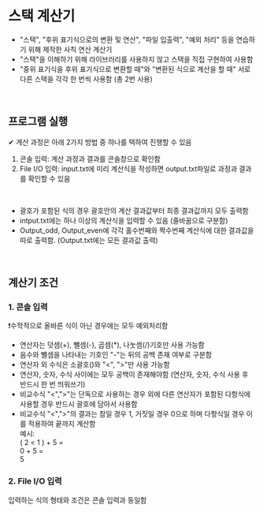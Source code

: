 # 스택 계산기

* "스택", "후위 표기식으로의 변환 및 연산", "파일 입출력", "예외 처리" 등을 연습하기 위해 제작한 사칙 연산 계산기
* "스택"을 이해하기 위해 라이브러리를 사용하지 않고 스택을 직접 구현하여 사용함
* "중위 표기식을 후위 표기식으로 변환할 때"와 "변환된 식으로 계산을 할 때" 서로 다른 스택을 각각 한 번씩 사용함 (총 2번 사용)

<br />

## 프로그램 실행
✔ 계산 과정은 아래 2가지 방법 중 하나를 택하여 진행할 수 있음 <br />
1. 콘솔 입력: 계산 과정과 결과를 콘솔창으로 확인함 <br />
2. File I/O 입력: input.txt에 미리 계산식을 작성하면 output.txt파일로 과정과 결과를 확인할 수 있음 <br />
<br />

* 괄호가 포함된 식의 경우 괄호안의 계산 결과값부터 최종 결과값까지 모두 출력함
* intput.txt에는 하나 이상의 계산식을 입력할 수 있음 (줄바꿈으로 구분함)
* Output_odd, Output_even에 각각 홀수번째와 짝수번째 계산식에 대한 결과값을 따로 출력함. (Output.txt에는 모든 결과값 출력) 
<br />

## 계산기 조건
### 1. 콘솔 입력 
❗수학적으로 올바른 식이 아닌 경우에는 모두 예외처리함
* 연산자는 덧셈(+), 뺄셈(-), 곱셈(*), 나눗셈(/)기호만 사용 가능함
* 음수와 뺄셈을 나타내는 기호인 "-"는 뒤의 공백 존재 여부로 구분함
* 연산자 외 수식은 소괄호()와 "<", ">"만 사용 가능함
* 연산자, 숫자, 수식 사이에는 모두 공백이 존재해야함 (연산자, 숫자, 수식 사용 후 반드시 한 번 띄워쓰기)
* 비교수식 "<",">"는 단독으로 사용하는 경우 외에 다른 연산자가 포함된 다항식에 사용할 경우 반드시 괄호에 담아서 사용함
* 비교수식 "<",">"의 결과는 참일 경우 1, 거짓일 경우 0으로 하며 다항식일 경우 이를 적용하여 끝까지 계산함 <br />
예시: <br />
( 2 < 1 ) + 5 = <br />
0 + 5 = <br />
5 <br />

### 2. File I/O 입력
입력하는 식의 형태와 조건은 콘솔 입력과 동일함
